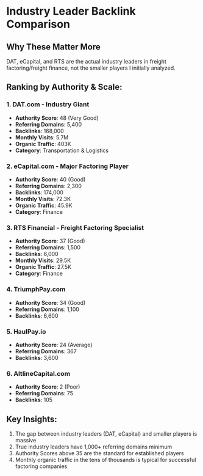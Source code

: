 # Industry Leader Backlink Comparison

## Why These Matter More
DAT, eCapital, and RTS are the actual industry leaders in freight factoring/freight finance, not the smaller players I initially analyzed.

## Ranking by Authority & Scale:

### 1. DAT.com - Industry Giant
- **Authority Score**: 48 (Very Good)
- **Referring Domains**: 5,400
- **Backlinks**: 168,000
- **Monthly Visits**: 5.7M
- **Organic Traffic**: 403K
- **Category**: Transportation & Logistics

### 2. eCapital.com - Major Factoring Player  
- **Authority Score**: 40 (Good)
- **Referring Domains**: 2,300
- **Backlinks**: 174,000
- **Monthly Visits**: 72.3K
- **Organic Traffic**: 45.9K
- **Category**: Finance

### 3. RTS Financial - Freight Factoring Specialist
- **Authority Score**: 37 (Good)
- **Referring Domains**: 1,500
- **Backlinks**: 6,000
- **Monthly Visits**: 29.5K
- **Organic Traffic**: 27.5K
- **Category**: Finance

### 4. TriumphPay.com
- **Authority Score**: 34 (Good)
- **Referring Domains**: 1,100
- **Backlinks**: 6,600

### 5. HaulPay.io
- **Authority Score**: 24 (Average)
- **Referring Domains**: 367
- **Backlinks**: 3,600

### 6. AltlineCapital.com
- **Authority Score**: 2 (Poor)
- **Referring Domains**: 75
- **Backlinks**: 105

## Key Insights:
1. The gap between industry leaders (DAT, eCapital) and smaller players is massive
2. True industry leaders have 1,000+ referring domains minimum
3. Authority Scores above 35 are the standard for established players
4. Monthly organic traffic in the tens of thousands is typical for successful factoring companies
